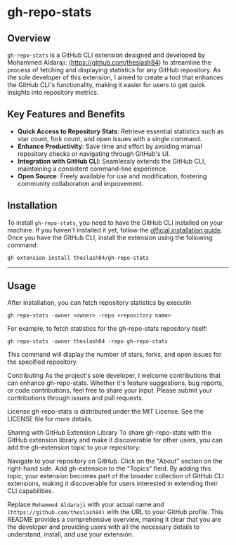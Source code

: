 # gh-repo-stats

## Overview

`gh-repo-stats` is a GitHub CLI extension designed and developed by Mohammed Aldaraji: (https://github.com/theslash84) to streamline the process of fetching and displaying statistics for any GitHub repository. As the sole developer of this extension, I aimed to create a tool that enhances the GitHub CLI's functionality, making it easier for users to get quick insights into repository metrics.

## Key Features and Benefits

- **Quick Access to Repository Stats**: Retrieve essential statistics such as star count, fork count, and open issues with a single command.
- **Enhance Productivity**: Save time and effort by avoiding manual repository checks or navigating through GitHub's UI.
- **Integration with GitHub CLI**: Seamlessly extends the GitHub CLI, maintaining a consistent command-line experience.
- **Open Source**: Freely available for use and modification, fostering community collaboration and improvement.

## Installation

To install `gh-repo-stats`, you need to have the GitHub CLI installed on your machine. If you haven't installed it yet, follow the [official installation guide](https://cli.github.com/manual/installation). Once you have the GitHub CLI, install the extension using the following command:

```shell
gh extension install theslash84/gh-repo-stats
```

---

## Usage
After installation, you can fetch repository statistics by executin
```
gh repo-stats -owner <owner> -repo <repository name>
```
For example, to fetch statistics for the gh-repo-stats repository itself:
```
gh repo-stats -owner theslash84 -repo gh-repo-stats

```
This command will display the number of stars, forks, and open issues for the specified repository.

Contributing
As the project's sole developer, I welcome contributions that can enhance gh-repo-stats. Whether it's feature suggestions, bug reports, or code contributions, feel free to share your input. Please submit your contributions through issues and pull requests.

License
gh-repo-stats is distributed under the MIT License. See the LICENSE file for more details.

Sharing with GitHub Extension Library
To share gh-repo-stats with the GitHub extension library and make it discoverable for other users, you can add the gh-extension topic to your repository:

Navigate to your repository on GitHub.
Click on the "About" section on the right-hand side.
Add gh-extension to the "Topics" field.
By adding this topic, your extension becomes part of the broader collection of GitHub CLI extensions, making it discoverable for users interested in extending their CLI capabilities.


Replace `Mohammed Aldaraji` with your actual name and `(https://github.com/theslash84)` with the URL to your GitHub profile. This README provides a comprehensive overview, making it clear that you are the developer and providing users with all the necessary details to understand, install, and use your extension.


